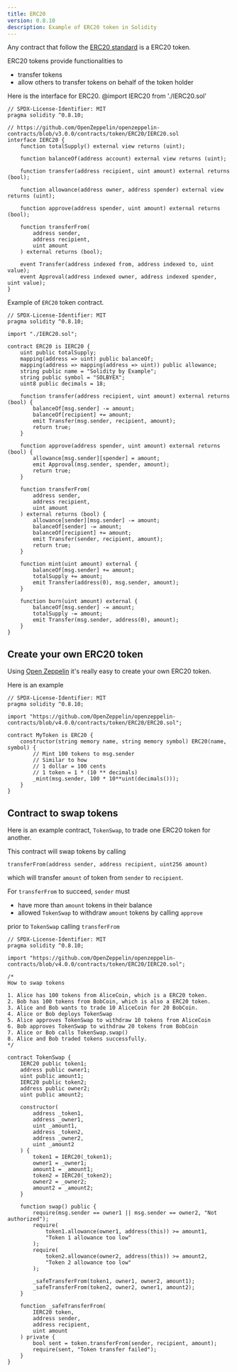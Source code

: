 ```yaml
---
title: ERC20
version: 0.8.10
description: Example of ERC20 token in Solidity
---
```


Any contract that follow the <a href="https://eips.ethereum.org/EIPS/eip-20" target="__blank">ERC20 standard</a> is a ERC20 token.

ERC20 tokens provide functionalities to

- transfer tokens
- allow others to transfer tokens on behalf of the token holder

Here is the interface for ERC20.
@import IERC20 from './IERC20.sol'
```solidity
// SPDX-License-Identifier: MIT
pragma solidity ^0.8.10;

// https://github.com/OpenZeppelin/openzeppelin-contracts/blob/v3.0.0/contracts/token/ERC20/IERC20.sol
interface IERC20 {
    function totalSupply() external view returns (uint);

    function balanceOf(address account) external view returns (uint);

    function transfer(address recipient, uint amount) external returns (bool);

    function allowance(address owner, address spender) external view returns (uint);

    function approve(address spender, uint amount) external returns (bool);

    function transferFrom(
        address sender,
        address recipient,
        uint amount
    ) external returns (bool);

    event Transfer(address indexed from, address indexed to, uint value);
    event Approval(address indexed owner, address indexed spender, uint value);
}

```

Example of `ERC20` token contract.

```solidity
// SPDX-License-Identifier: MIT
pragma solidity ^0.8.10;

import "./IERC20.sol";

contract ERC20 is IERC20 {
    uint public totalSupply;
    mapping(address => uint) public balanceOf;
    mapping(address => mapping(address => uint)) public allowance;
    string public name = "Solidity by Example";
    string public symbol = "SOLBYEX";
    uint8 public decimals = 18;

    function transfer(address recipient, uint amount) external returns (bool) {
        balanceOf[msg.sender] -= amount;
        balanceOf[recipient] += amount;
        emit Transfer(msg.sender, recipient, amount);
        return true;
    }

    function approve(address spender, uint amount) external returns (bool) {
        allowance[msg.sender][spender] = amount;
        emit Approval(msg.sender, spender, amount);
        return true;
    }

    function transferFrom(
        address sender,
        address recipient,
        uint amount
    ) external returns (bool) {
        allowance[sender][msg.sender] -= amount;
        balanceOf[sender] -= amount;
        balanceOf[recipient] += amount;
        emit Transfer(sender, recipient, amount);
        return true;
    }

    function mint(uint amount) external {
        balanceOf[msg.sender] += amount;
        totalSupply += amount;
        emit Transfer(address(0), msg.sender, amount);
    }

    function burn(uint amount) external {
        balanceOf[msg.sender] -= amount;
        totalSupply -= amount;
        emit Transfer(msg.sender, address(0), amount);
    }
}

```

## Create your own ERC20 token

Using <a href="https://github.com/OpenZeppelin/openzeppelin-contracts" target="__blank">Open Zeppelin</a> it's really easy to create your own ERC20 token.

Here is an example

```solidity
// SPDX-License-Identifier: MIT
pragma solidity ^0.8.10;

import "https://github.com/OpenZeppelin/openzeppelin-contracts/blob/v4.0.0/contracts/token/ERC20/ERC20.sol";

contract MyToken is ERC20 {
    constructor(string memory name, string memory symbol) ERC20(name, symbol) {
        // Mint 100 tokens to msg.sender
        // Similar to how
        // 1 dollar = 100 cents
        // 1 token = 1 * (10 ** decimals)
        _mint(msg.sender, 100 * 10**uint(decimals()));
    }
}

```

## Contract to swap tokens

Here is an example contract, `TokenSwap`, to trade one ERC20 token for another.

This contract will swap tokens by calling

```solidity
transferFrom(address sender, address recipient, uint256 amount)

```

which will transfer `amount` of token from `sender` to `recipient`.

For `transferFrom` to succeed, `sender` must

- have more than `amount` tokens in their balance
- allowed `TokenSwap` to withdraw `amount` tokens by calling `approve`

prior to `TokenSwap` calling `transferFrom`

```solidity
// SPDX-License-Identifier: MIT
pragma solidity ^0.8.10;

import "https://github.com/OpenZeppelin/openzeppelin-contracts/blob/v4.0.0/contracts/token/ERC20/IERC20.sol";

/*
How to swap tokens

1. Alice has 100 tokens from AliceCoin, which is a ERC20 token.
2. Bob has 100 tokens from BobCoin, which is also a ERC20 token.
3. Alice and Bob wants to trade 10 AliceCoin for 20 BobCoin.
4. Alice or Bob deploys TokenSwap
5. Alice approves TokenSwap to withdraw 10 tokens from AliceCoin
6. Bob approves TokenSwap to withdraw 20 tokens from BobCoin
7. Alice or Bob calls TokenSwap.swap()
8. Alice and Bob traded tokens successfully.
*/

contract TokenSwap {
    IERC20 public token1;
    address public owner1;
    uint public amount1;
    IERC20 public token2;
    address public owner2;
    uint public amount2;

    constructor(
        address _token1,
        address _owner1,
        uint _amount1,
        address _token2,
        address _owner2,
        uint _amount2
    ) {
        token1 = IERC20(_token1);
        owner1 = _owner1;
        amount1 = _amount1;
        token2 = IERC20(_token2);
        owner2 = _owner2;
        amount2 = _amount2;
    }

    function swap() public {
        require(msg.sender == owner1 || msg.sender == owner2, "Not authorized");
        require(
            token1.allowance(owner1, address(this)) >= amount1,
            "Token 1 allowance too low"
        );
        require(
            token2.allowance(owner2, address(this)) >= amount2,
            "Token 2 allowance too low"
        );

        _safeTransferFrom(token1, owner1, owner2, amount1);
        _safeTransferFrom(token2, owner2, owner1, amount2);
    }

    function _safeTransferFrom(
        IERC20 token,
        address sender,
        address recipient,
        uint amount
    ) private {
        bool sent = token.transferFrom(sender, recipient, amount);
        require(sent, "Token transfer failed");
    }
}

```
